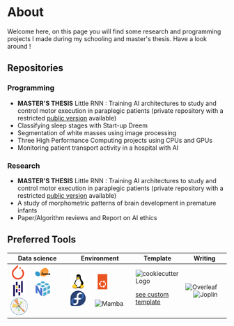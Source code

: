 # About

Welcome here, on this page you will find some research and programming projects I made during my schooling and master's thesis. Have a look around ! 

## Repositories

### Programming

- **MASTER'S THESIS** Little RNN : Training AI architectures to study and control motor execution in paraplegic patients (private repository with a restricted [public version](https://github.com/marionpavaux/little_RNN_restricted) available)
- Classifying sleep stages with Start-up Dreem
- Segmentation of white masses using image processing
- Three High Performance Computing projects using CPUs and GPUs
- Monitoring patient transport activity in a hospital with AI

### Research

- **MASTER'S THESIS** Little RNN : Training AI architectures to study and control motor execution in paraplegic patients (private repository with a restricted [public version](https://github.com/marionpavaux/little_RNN_restricted) available)
- A study of morphometric patterns of brain development in premature infants
- Paper/Algorithm reviews and Report on AI ethics


## Preferred Tools

| **Data science** | **Environment** | **Template** | **Writing**|
|----------|----------|----------|----------|
|<img src="https://github.com/devicons/devicon/blob/master/icons/pytorch/pytorch-original.svg" title="Pytorch"  alt="Pytorch" width="35" height="35"/> &emsp; <img src="https://github.com/devicons/devicon/blob/master/icons/scikitlearn/scikitlearn-original.svg" title="sklearn" alt="sklearn" width="35" height="35"/> &emsp; <img src="https://github.com/devicons/devicon/blob/master/icons/pandas/pandas-original.svg" title="Pandas" alt="Pandas" width="35" height="35"/> &emsp; <img src="https://github.com/devicons/devicon/blob/master/icons/numpy/numpy-original.svg" title="Numpy" alt="Numpy" width="35" height="35"/> &emsp; <img src="https://github.com/devicons/devicon/blob/master/icons/matplotlib/matplotlib-original.svg" title="Matplotlib" alt="Matplotlib" width="40" height="40"/>|<img src="https://github.com/devicons/devicon/blob/master/icons/linux/linux-original.svg" title="Linux" alt="Linux" width="35" height="35"/> &emsp; <img src="https://github.com/devicons/devicon/blob/master/icons/ubuntu/ubuntu-original.svg" title="Ubuntu" alt="Ubuntu" width="35" height="35"/> &emsp; <img src="https://github.com/devicons/devicon/blob/master/icons/fedora/fedora-original.svg" title="Fedora" width="35" height="35"/> &emsp; <img src="https://github.com/mamba-org/mamba/blob/main/docs/source/_static/logo.png" title="Mamba" alt="Mamba" width="35" height="35"/>|<img alt="cookiecutter Logo" height="30" src="https://raw.githubusercontent.com/cookiecutter/cookiecutter/3ac078356adf5a1a72042dfe72ebfa4a9cd5ef38/logo/cookiecutter_medium.png"> [<p> see custom template</p>](https://github.com/marionpavaux/cookiecutter_data_science)|<img src="https://upload.wikimedia.org/wikipedia/commons/2/2a/Overleaf_Logo.svg" title="Overleaf" alt="Overleaf" width="35" height="35"/> &emsp; <img src="https://github.com/laurent22/joplin/blob/dev/Assets/JoplinIcon.svg" title="Joplin" alt="Joplin" width="35" height="35"/>|


